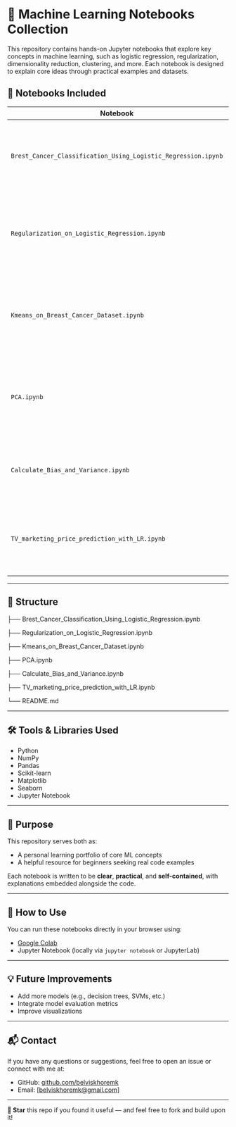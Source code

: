 # 🧠 Machine Learning Notebooks Collection

This repository contains hands-on Jupyter notebooks that explore key concepts in machine learning, such as logistic regression, regularization, dimensionality reduction, clustering, and more. Each notebook is designed to explain core ideas through practical examples and datasets.

## 📘 Notebooks Included

| Notebook | Description |
|---------|-------------|
| `Brest_Cancer_Classification_Using_Logistic_Regression.ipynb` | Uses logistic regression to classify malignant and benign tumors from the breast cancer dataset. |
| `Regularization_on_Logistic_Regression.ipynb` | Demonstrates how L1 and L2 regularization affect logistic regression performance and overfitting. |
| `Kmeans_on_Breast_Cancer_Dataset.ipynb` | Applies the K-means clustering algorithm on the breast cancer dataset for unsupervised learning. |
| `PCA.ipynb` | Performs Principal Component Analysis (PCA) for dimensionality reduction and visualizes the results. |
| `Calculate_Bias_and_Variance.ipynb` | Shows how to compute and interpret bias and variance in machine learning models. |
| `TV_marketing_price_prediction_with_LR.ipynb` | Builds a simple linear regression model to predict sales based on TV advertising budget. |

---

## 📂 Structure

├── Brest_Cancer_Classification_Using_Logistic_Regression.ipynb

├── Regularization_on_Logistic_Regression.ipynb

├── Kmeans_on_Breast_Cancer_Dataset.ipynb

├── PCA.ipynb

├── Calculate_Bias_and_Variance.ipynb

├── TV_marketing_price_prediction_with_LR.ipynb

└── README.md


---

## 🛠️ Tools & Libraries Used

- Python
- NumPy
- Pandas
- Scikit-learn
- Matplotlib
- Seaborn
- Jupyter Notebook

---

## 🎯 Purpose

This repository serves both as:

- A personal learning portfolio of core ML concepts
- A helpful resource for beginners seeking real code examples

Each notebook is written to be **clear**, **practical**, and **self-contained**, with explanations embedded alongside the code.

---

## 🔗 How to Use

You can run these notebooks directly in your browser using:

- [Google Colab](https://colab.research.google.com/)
- Jupyter Notebook (locally via `jupyter notebook` or JupyterLab)

---

## 💡 Future Improvements

- Add more models (e.g., decision trees, SVMs, etc.)
- Integrate model evaluation metrics
- Improve visualizations

---

## 📬 Contact

If you have any questions or suggestions, feel free to open an issue or connect with me at:

- GitHub: [github.com/belviskhoremk](https://github.com/belviskhoremk)
- Email: [belviskhoremk@gmail.com]

---

**📌 Star** this repo if you found it useful — and feel free to fork and build upon it!


